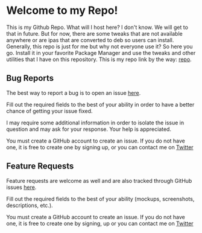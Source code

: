 # Welcome to my Repo!
This is my Github Repo. What will I host here? I don't know. We will get to that in future. But for now, there are some tweaks that are not available anywhere or are ipas that are converted to deb so users can install. Generally, this repo is just for me but why not everyone use it? So here you go. Install it in your favorite Package Manager and use the tweaks and other utilities that I have on this repository. This is my repo link by the way: [repo](https://iammanpreetsingh.github.io/repo/).

## Bug Reports

The best way to report a bug is to open an issue [here](https://github.com/iammanpreetsingh/repo/issues/new?assignees=iammanpreetsingh&labels=bug&template=bug_report.md&title=).

Fill out the required fields to the best of your ability in order to have a better chance of getting your issue fixed.

I may require some additional information in order to isolate the issue in question and may ask for your response. Your help is appreciated.

You must create a GitHub account to create an issue. If you do not have one, it is free to create one by signing up, or you can contact me on [Twitter](https://twitter.com/thisismanpreets) 

## Feature Requests

Feature requests are welcome as well and are also tracked through GitHub issues [here](https://github.com/iammanpreetsingh/repo/issues/new?assignees=iammanpreetsingh&labels=enhancement&template=feature_request.md&title=).

Fill out the required fields to the best of your ability (mockups, screenshots, descriptions, etc.).

You must create a GitHub account to create an issue. If you do not have one, it is free to create one by signing, up or you can contact me on [Twitter](https://twitter.com/thisismanpreets) 
